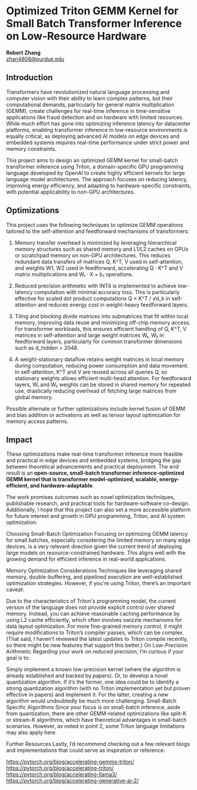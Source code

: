 # Optimized Triton GEMM Kernel for Small Batch Transformer Inference on Low-Resource Hardware

**Robert Zhang**  
zhan4808@purdue.edu

## Introduction

Transformers have revolutionized natural language processing and computer vision with their ability to learn complex patterns, but their computational demands, particularly for general matrix multiplication (GEMM), create challenges for real-time inference in time-sensitive applications like fraud detection and on hardware with limited resources. While much effort has gone into optimizing inference latency for datacenter platforms, enabling transformer inference in low-resource environments is equally critical, as deploying advanced AI models on edge devices and embedded systems requires real-time performance under strict power and memory constraints.

This project aims to design an optimized GEMM kernel for small-batch transformer inference using Triton, a domain-specific GPU programming language developed by OpenAI to create highly efficient kernels for large language model architectures. The approach focuses on reducing latency, improving energy efficiency, and adapting to hardware-specific constraints, with potential applicability to non-GPU architectures.

## Optimizations

This project uses the following techniques to optimize GEMM operations tailored to the self-attention and feedforward mechanisms of transformers:

1. Memory transfer overhead is minimized by leveraging hierarchical memory structures such as shared memory and L1/L2 caches on GPUs or scratchpad memory on non-GPU architectures. This reduces redundant data transfers of matrices Q, K^T, V used in self-attention, and weights W1, W2 used in feedforward, accelerating Q · K^T and V matrix multiplications and W₁ · X + b₁ operations.

2. Reduced precision arithmetic with INT4 is implemented to achieve low-latency computation with minimal accuracy loss. This is particularly effective for scaled dot product computations Q × K^T / √d_k in self-attention and reduces energy cost in weight-heavy feedforward layers.

3. Tiling and blocking divide matrices into submatrices that fit within local memory, improving data reuse and minimizing off-chip memory access. For transformer workloads, this ensures efficient handling of Q, K^T, V matrices in self-attention and large weight matrices W₁, W₂ in feedforward layers, particularly for common transformer dimensions such as d_hidden = 2048.

4. A weight-stationary dataflow retains weight matrices in local memory during computation, reducing power consumption and data movement. In self-attention, K^T and V are reused across all queries Q, so stationary weights allows efficient multi-head attention. For feedforward layers, W₁ and W₂ weights can be stored in shared memory for repeated use, drastically reducing overhead of fetching large matrices from global memory.

Possible alternate or further optimizations include kernel fusion of GEMM and bias addition or activations as well as tensor layout optimization for memory access patterns.

## Impact

These optimizations make real-time transformer inference more feasible and practical in edge devices and embedded systems, bridging the gap between theoretical advancements and practical deployment. The end result is an __open-source, small-batch transformer inference-optimized GEMM kernel that is transformer model-optimized, scalable, energy-efficient, and hardware-adaptable__.

The work promises outcomes such as novel optimization techniques, publishable research, and practical tools for hardware-software co-design. Additionally, I hope that this project can also set a more accessible platform for future interest and growth in GPU programming, Triton, and AI system optimization.


Choosing Small-Batch Optimization
Focusing on optimizing GEMM latency for small batches, especially considering the limited memory on many edge devices, is a very relevant direction given the current trend of deploying large models on resource-constrained hardware. This aligns well with the growing demand for efficient inference in real-world applications.

Memory Optimization Considerations
Techniques like leveraging shared memory, double-buffering, and pipelined execution are well-established optimization strategies. However, if you're using Triton, there’s an important caveat:

Due to the characteristics of Triton's programming model, the current version of the language does not provide explicit control over shared memory.
Instead, you can achieve reasonable caching performance by using L2 cache efficiently, which often involves swizzle mechanisms for data layout optimization.
For more fine-grained memory control, it might require modifications to Triton’s compiler passes, which can be complex. (That said, I haven’t reviewed the latest updates to Triton compile recently, so there might be new features that support this better.)
On Low-Precision Arithmetic
Regarding your work on reduced precision, I’m curious if your goal is to:

Simply implement a known low-precision kernel (where the algorithm is already established and backed by papers).
Or, to develop a novel quantization algorithm.
If it’s the former, one idea could be to identify a strong quantization algorithm (with no Triton implementation yet but proven effective in papers) and implement it. For the latter, creating a new algorithm would undoubtedly be much more challenging.
Small-Batch Specific Algorithms
Since your focus is on small-batch inference, aside from quantization, there are other GEMM-related optimizations like split-K or stream-K algorithms, which have theoretical advantages in small-batch scenarios. However, as noted in point 2, some Triton language limitations may also apply here.

Further Resources
Lastly, I’d recommend checking out a few relevant blogs and implementations that could serve as inspiration or reference:

https://pytorch.org/blog/accelerating-gemms-triton/
https://pytorch.org/blog/accelerating-triton/
https://pytorch.org/blog/accelerating-llama3/
https://pytorch.org/blog/accelerating-generative-ai-2/